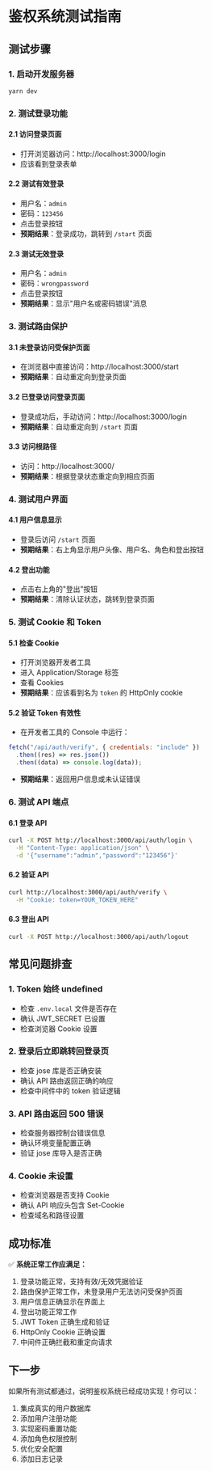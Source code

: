 # 鉴权系统测试指南

## 测试步骤

### 1. 启动开发服务器

```bash
yarn dev
```

### 2. 测试登录功能

#### 2.1 访问登录页面

- 打开浏览器访问：http://localhost:3000/login
- 应该看到登录表单

#### 2.2 测试有效登录

- 用户名：`admin`
- 密码：`123456`
- 点击登录按钮
- **预期结果**：登录成功，跳转到 `/start` 页面

#### 2.3 测试无效登录

- 用户名：`admin`
- 密码：`wrongpassword`
- 点击登录按钮
- **预期结果**：显示"用户名或密码错误"消息

### 3. 测试路由保护

#### 3.1 未登录访问受保护页面

- 在浏览器中直接访问：http://localhost:3000/start
- **预期结果**：自动重定向到登录页面

#### 3.2 已登录访问登录页面

- 登录成功后，手动访问：http://localhost:3000/login
- **预期结果**：自动重定向到 `/start` 页面

#### 3.3 访问根路径

- 访问：http://localhost:3000/
- **预期结果**：根据登录状态重定向到相应页面

### 4. 测试用户界面

#### 4.1 用户信息显示

- 登录后访问 `/start` 页面
- **预期结果**：右上角显示用户头像、用户名、角色和登出按钮

#### 4.2 登出功能

- 点击右上角的"登出"按钮
- **预期结果**：清除认证状态，跳转到登录页面

### 5. 测试 Cookie 和 Token

#### 5.1 检查 Cookie

- 打开浏览器开发者工具
- 进入 Application/Storage 标签
- 查看 Cookies
- **预期结果**：应该看到名为 `token` 的 HttpOnly cookie

#### 5.2 验证 Token 有效性

- 在开发者工具的 Console 中运行：

```javascript
fetch("/api/auth/verify", { credentials: "include" })
  .then((res) => res.json())
  .then((data) => console.log(data));
```

- **预期结果**：返回用户信息或未认证错误

### 6. 测试 API 端点

#### 6.1 登录 API

```bash
curl -X POST http://localhost:3000/api/auth/login \
  -H "Content-Type: application/json" \
  -d '{"username":"admin","password":"123456"}'
```

#### 6.2 验证 API

```bash
curl http://localhost:3000/api/auth/verify \
  -H "Cookie: token=YOUR_TOKEN_HERE"
```

#### 6.3 登出 API

```bash
curl -X POST http://localhost:3000/api/auth/logout
```

## 常见问题排查

### 1. Token 始终 undefined

- 检查 `.env.local` 文件是否存在
- 确认 JWT_SECRET 已设置
- 检查浏览器 Cookie 设置

### 2. 登录后立即跳转回登录页

- 检查 jose 库是否正确安装
- 确认 API 路由返回正确的响应
- 检查中间件中的 token 验证逻辑

### 3. API 路由返回 500 错误

- 检查服务器控制台错误信息
- 确认环境变量配置正确
- 验证 jose 库导入是否正确

### 4. Cookie 未设置

- 检查浏览器是否支持 Cookie
- 确认 API 响应头包含 Set-Cookie
- 检查域名和路径设置

## 成功标准

✅ **系统正常工作应满足：**

1. 登录功能正常，支持有效/无效凭据验证
2. 路由保护正常工作，未登录用户无法访问受保护页面
3. 用户信息正确显示在界面上
4. 登出功能正常工作
5. JWT Token 正确生成和验证
6. HttpOnly Cookie 正确设置
7. 中间件正确拦截和重定向请求

## 下一步

如果所有测试都通过，说明鉴权系统已经成功实现！你可以：

1. 集成真实的用户数据库
2. 添加用户注册功能
3. 实现密码重置功能
4. 添加角色权限控制
5. 优化安全配置
6. 添加日志记录
